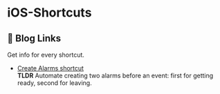 # iOS-Shortcuts

## 📖 Blog Links
Get info for every shortcut.
- [Create Alarms shortcut](https://kaylen7.github.io/blog/posts/ios-shortcuts-alarms/)  
**TLDR** Automate creating two alarms before an event: first for getting ready, second for leaving. 

